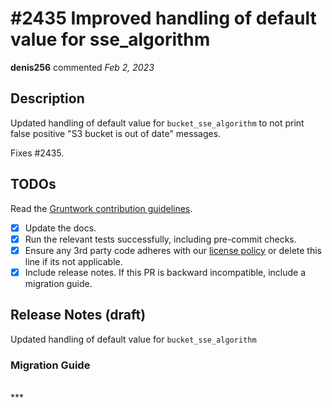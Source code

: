 # #2435 Improved handling of default value for sse_algorithm

**denis256** commented *Feb 2, 2023*

<!-- Prepend '[WIP]' to the title if this PR is still a work-in-progress. Remove it when it is ready for review! -->

## Description

Updated handling of default value for `bucket_sse_algorithm` to not print false positive  "S3 bucket is out of date" messages.

Fixes #2435.

<!-- Description of the changes introduced by this PR. -->

## TODOs

Read the [Gruntwork contribution guidelines](https://gruntwork.notion.site/Gruntwork-Coding-Methodology-02fdcd6e4b004e818553684760bf691e).

- [x] Update the docs.
- [x] Run the relevant tests successfully, including pre-commit checks.
- [x] Ensure any 3rd party code adheres with our [license policy](https://www.notion.so/gruntwork/Gruntwork-licenses-and-open-source-usage-policy-f7dece1f780341c7b69c1763f22b1378) or delete this line if its not applicable.
- [x] Include release notes. If this PR is backward incompatible, include a migration guide.

## Release Notes (draft)

<!-- One-line description of the PR that can be included in the final release notes. -->
Updated handling of default value for `bucket_sse_algorithm`

### Migration Guide

<!-- Important: If you made any backward incompatible changes, then you must write a migration guide! -->


<br />
***


